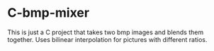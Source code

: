 # C-bmp-mixer

This is just a C project that takes two bmp images and blends them together. Uses bilinear interpolation for pictures with different ratios.
